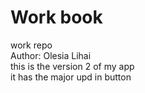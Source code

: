 # Work book
work repo
<br>
Author: Olesia Lihai
<br>
this is the version 2 of my app
<br>
it has the major upd in button
